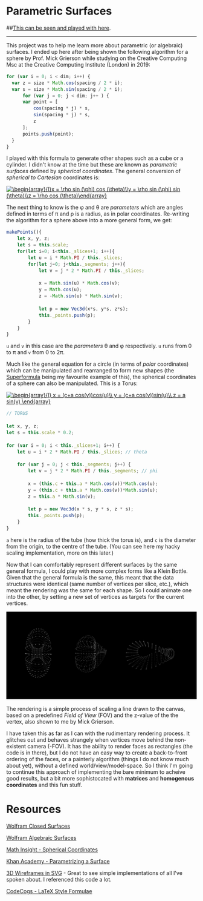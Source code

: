# Parametric Surfaces

##[This can be seen and played with here](http://js-geom.now.sh).

---

This project was to help me learn more about parametric (or algebraic) surfaces. I ended up here after being shown the following algorithm for a sphere by Prof. Mick Grierson while studying on the Creative Computing Msc at the Creative Computing Institute (London) in 2019:

``` javascript
for (var i = 0; i < dim; i++) {                
  var z = size * Math.cos(spacing / 2 * i);
  var s = size * Math.sin(spacing / 2 * i);
      for (var j = 0; j < dim; j++ ) {
      var point = [
          cos(spacing * j) * s, 
          sin(spacing * j) * s, 
          z
      ];
      points.push(point);
  }
}
```

I played with this formula to generate other shapes such as a cube or a cylinder. I didn't know at the time but these are known as _parametric surfaces_ defined by _spherical coordinates_. The general conversion of _spherical to Cartesian_ coordinates is:

<a href="https://www.codecogs.com/eqnedit.php?latex=\begin{array}{l}x&space;=&space;\rho&space;sin&space;(\phi)&space;cos&space;(\theta)\\y&space;=&space;\rho&space;sin&space;(\phi)&space;sin&space;(\theta)\\z&space;=&space;\rho&space;cos&space;(\theta)\end{array}" target="_blank"><img src="https://latex.codecogs.com/svg.latex?\begin{array}{l}x&space;=&space;\rho&space;sin&space;(\phi)&space;cos&space;(\theta)\\y&space;=&space;\rho&space;sin&space;(\phi)&space;sin&space;(\theta)\\z&space;=&space;\rho&space;cos&space;(\theta)\end{array}" title="\begin{array}{l}x = \rho sin (\phi) cos (\theta)\\y = \rho sin (\phi) sin (\theta)\\z = \rho cos (\theta)\end{array}" /></a>

The next thing to know is the &phi; and &theta; are _parameters_ which are angles defined in terms of &pi; and &rho; is a radius, as in polar coordinates. Re-writing the algorithm for a sphere above into a more general form, we get:



```javascript
makePoints(){
    let x, y, z;
    let s = this.scale;
    for(let i=0; i<this._slices+1; i++){
        let u = i * Math.PI / this._slices;
        for(let j=0; j<this._segments; j++){
            let v = j * 2 * Math.PI / this._slices;

            x = Math.sin(u) * Math.cos(v);
            y = Math.cos(u);
            z = -Math.sin(u) * Math.sin(v);

            let p = new Vec3d(x*s, y*s, z*s);
            this._points.push(p);
        }
    }
}
```

`u` and `v` in this case are the _parameters_ &theta; and &phi; respectively. `u` runs from 0 to &pi; and `v` from 0 to 2&pi;.

Much like the general equation for a circle (in terms of _polar_ coordinates) which can be manipulated and rearranged to form new shapes (the [Superformula](https://en.wikipedia.org/wiki/Superformula) being my favourite example of this), the spherical coordinates of a sphere can also be manipulated. This is a Torus:

<a href="https://www.codecogs.com/eqnedit.php?latex=\begin{array}{l}&space;x&space;=&space;(c&plus;a&space;cos(v))cos(u)\\&space;y&space;=&space;(c&plus;a&space;cos(v))sin(u)\\&space;z&space;=&space;a&space;sin(v)&space;\end{array}" target="_blank"><img src="https://latex.codecogs.com/svg.latex?\begin{array}{l}&space;x&space;=&space;(c&plus;a&space;cos(v))cos(u)\\&space;y&space;=&space;(c&plus;a&space;cos(v))sin(u)\\&space;z&space;=&space;a&space;sin(v)&space;\end{array}" title="\begin{array}{l} x = (c+a cos(v))cos(u)\\ y = (c+a cos(v))sin(u)\\ z = a sin(v) \end{array}" /></a>

```javascript
// TORUS

let x, y, z;
let s = this.scale * 0.2;

for (var i = 0; i < this._slices+1; i++) {
    let u = i * 2 * Math.PI / this._slices; // theta

    for (var j = 0; j < this._segments; j++) {
        let v = j * 2 * Math.PI / this._segments; // phi

        x = (this.c + this.a * Math.cos(v))*Math.cos(u);
        y = (this.c + this.a * Math.cos(v))*Math.sin(u);
        z = this.a * Math.sin(v);

        let p = new Vec3d(x * s, y * s, z * s);
        this._points.push(p);
    }
}
```

`a` here is the radius of the tube (how thick the torus is), and `c` is the diameter from the origin, to the centre of the tube. (You can see here my hacky scaling implementation, more on this later.)

Now that I can comfortably represent different surfaces by the same general formula, I could play with more complex forms like a Klein Bottle. Given that the general formula is the same, this meant that the data structures were identical (same number of vertices per slice, etc.), which meant the rendering was the same for each shape. So I could animate one into the other, by setting a new set of vertices as targets for the current vertices.

![Torus -> Klein](./img/torus2klein.png)

The rendering is a simple process of scaling a line drawn to the canvas, based on a predefined _Field of View_ (FOV) and the z-value of the the vertex, also shown to me by Mick Grierson.

I have taken this as far as I can with the rudimentary rendering process. It glitches out and behaves strangely when vertices move behind the non-existent camera (-FOV). It has the ability to render faces as rectangles (the code is in there), but I do not have an easy way to create a back-to-front ordering of the faces, or a painterly algorithm (things I do not know much about yet), without a defined world/view/model-space. So I think I'm going to continue this approach of implementing the bare minimum to acheive good results, but a bit more sophistocated with __matrices__ and __homogenous coordinates__ and this fun stuff.

# Resources

[Wolfram Closed Surfaces](https://mathworld.wolfram.com/topics/ClosedSurfaces.html)

[Wolfram Algebraic Surfaces](https://mathworld.wolfram.com/topics/AlgebraicSurfaces.html)

[Math Insight - Spherical Coordinates](https://mathinsight.org/spherical_coordinates)

[Khan Academy - Parametrizing a Surface](https://www.khanacademy.org/math/multivariable-calculus/integrating-multivariable-functions/surface-parametrization/v/introduction-to-parametrizing-a-surface-with-two-parameters)

[3D Wireframes in SVG](https://prideout.net/blog/svg_wireframes/) - Great to see simple implementations of all I've spoken about. I referenced this code a lot.

[CodeCogs - LaTeX Style Formulae](https://www.codecogs.com/latex/eqneditor.php)
